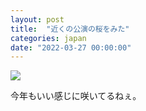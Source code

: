 ```yaml
---
layout: post
title:  "近くの公演の桜をみた"
categories: japan
date: "2022-03-27 00:00:00"
---
```



<div class="trim">
  <div class="trim__item">
    <a href="{{ site.url }}/assets/images/2022-03-27-report/16-24-43.png">
      <img class="one" src="{{ site.url }}/assets/thumbnail/2022-03-27-report/16-24-43.png">
    </a>
  </div>
</div>


今年もいい感じに咲いてるねぇ。

